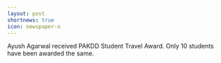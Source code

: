 ```yaml
---
layout: post
shortnews: true
icon: newspaper-o
---
```


Ayush Agarwal received PAKDD Student Travel Award. Only 10 students have been awarded the same.